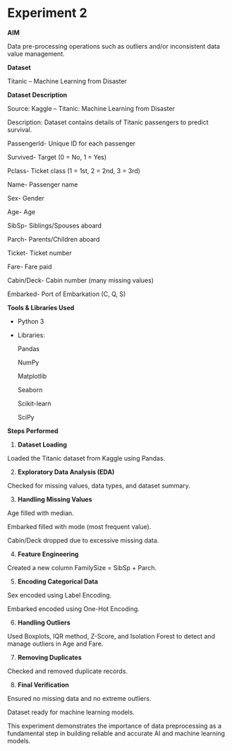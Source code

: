 # Experiment 2

**AIM**

Data pre-processing operations such as outliers and/or inconsistent data value management.

**Dataset**

Titanic – Machine Learning from Disaster

**Dataset Description**

Source: Kaggle – Titanic: Machine Learning from Disaster

Description: Dataset contains details of Titanic passengers to predict survival.

PassengerId- Unique ID for each passenger

Survived- Target (0 = No, 1 = Yes)

Pclass- Ticket class (1 = 1st, 2 = 2nd, 3 = 3rd)

Name- Passenger name

Sex- Gender

Age- Age

SibSp- Siblings/Spouses aboard

Parch- Parents/Children aboard

Ticket- Ticket number

Fare- Fare paid

Cabin/Deck- Cabin number (many missing values)

Embarked- Port of Embarkation (C, Q, S)

**Tools & Libraries Used**
* Python 3

* Libraries:

    Pandas

    NumPy

    Matplotlib

    Seaborn

    Scikit-learn

    SciPy

**Steps Performed**

1. **Dataset Loading**

Loaded the Titanic dataset from Kaggle using Pandas.

2. **Exploratory Data Analysis (EDA)**

Checked for missing values, data types, and dataset summary.

3. **Handling Missing Values**

Age filled with median.

Embarked filled with mode (most frequent value).

Cabin/Deck dropped due to excessive missing data.

4. **Feature Engineering**

Created a new column FamilySize = SibSp + Parch.

5. **Encoding Categorical Data**

Sex encoded using Label Encoding.

Embarked encoded using One-Hot Encoding.

6. **Handling Outliers**

Used Boxplots, IQR method, Z-Score, and Isolation Forest to detect and manage outliers in Age and Fare.

7. **Removing Duplicates**

Checked and removed duplicate records.

8. **Final Verification**

Ensured no missing data and no extreme outliers.

Dataset ready for machine learning models.



This experiment demonstrates the importance of data preprocessing as a fundamental step in building reliable and accurate AI and machine learning models.